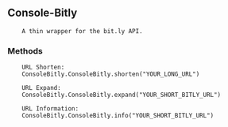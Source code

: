 ## Console-Bitly
		A thin wrapper for the bit.ly API.
		
### Methods
		URL Shorten:
		ConsoleBitly.ConsoleBitly.shorten("YOUR_LONG_URL")
		
		URL Expand:
		ConsoleBitly.ConsoleBitly.expand("YOUR_SHORT_BITLY_URL")
		
		URL Information:
		ConsoleBitly.ConsoleBitly.info("YOUR_SHORT_BITLY_URL")

